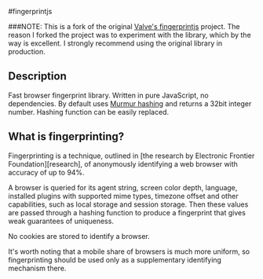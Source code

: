 #fingerprintjs

###NOTE: This is a fork of the original [Valve's fingerprintjs](https://github.com/Valve/fingerprintjs) project.
The reason I forked the project was to experiment with the library, which by the way is excellent.
I strongly recommend using the original library in production.

## Description
Fast browser fingerprint library. Written in pure JavaScript, no dependencies. 
By default uses [Murmur hashing](http://en.wikipedia.org/wiki/MurmurHash) and returns a 32bit integer number.
Hashing function can be easily replaced.

## What is fingerprinting?

Fingerprinting is a technique, outlined in [the research by Electronic Frontier Foundation][research], of
anonymously identifying a web browser with accuracy of up to 94%. 


A browser is queried for its agent string, screen color depth, language,
installed plugins with supported mime types, timezone offset and other capabilities, 
such as local storage and session storage. Then these values are passed through a hashing function
to produce a fingerprint that gives weak guarantees of uniqueness.

No cookies are stored to identify a browser.

It's worth noting that a mobile share of browsers is much more uniform, so fingerprinting should be used
only as a supplementary identifying mechanism there.